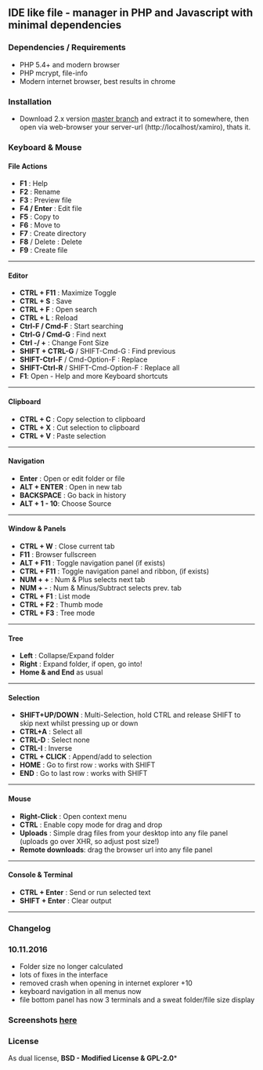 ## **IDE like file - manager in PHP and Javascript with minimal dependencies**


### Dependencies / Requirements

- PHP 5.4+ and modern browser
- PHP mcrypt, file-info
- Modern internet browser, best results in chrome



### Installation

- Download 2.x version [master branch](https://github.com/gbaumgart/xamiro/archive/master.zip) and extract it to somewhere, then open via web-browser your server-url (http://localhost/xamiro), thats it. 


### Keyboard & Mouse

#### File Actions

 - **F1** : Help 
 - **F2** : Rename 
 - **F3** : Preview file 
 - **F4 / Enter** : Edit file
 - **F5** : Copy to
 - **F6** : Move to
 - **F7** : Create directory
 - **F8** / Delete : Delete
 - **F9** : Create file

<hr/>

#### Editor

 - **CTRL + F11** : Maximize Toggle
 - **CTRL + S** : Save
 - **CTRL + F** : Open search
 - **CTRL + L** : Reload
 - **Ctrl-F / Cmd-F** : Start searching
 - **Ctrl-G / Cmd-G** : Find next
 - **Ctrl -/ +** : Change Font Size
 - **SHIFT + CTRL-G** / SHIFT-Cmd-G : Find previous
 - **SHIFT-Ctrl-F** / Cmd-Option-F : Replace
 - **SHIFT-Ctrl-R** / SHIFT-Cmd-Option-F : Replace all
 - **F1**: Open - Help and more Keyboard shortcuts

<hr/>

#### Clipboard

 - **CTRL + C** : Copy selection to clipboard
 - **CTRL + X** : Cut selection to clipboard
 - **CTRL + V** : Paste selection


<hr/>

#### Navigation

 - **Enter** : Open or edit folder or file
 - **ALT + ENTER** : Open in new tab
 - **BACKSPACE** : Go back in history
 - **ALT + 1 - 10**: Choose Source


<hr/>

#### Window & Panels

 - **CTRL + W** : Close current tab
 - **F11** : Browser fullscreen
 - **ALT + F11** : Toggle navigation panel (if exists)
 - **CTRL + F11** : Toggle navigation panel and ribbon, (if exists)
 - **NUM + +** : Num & Plus selects next tab
 - **NUM + -** : Num & Minus/Subtract selects prev. tab
 - **CTRL + F1** : List mode
 - **CTRL + F2** : Thumb mode
 - **CTRL + F3** : Tree mode


<hr/>

#### Tree

 - **Left** : Collapse/Expand folder
 - **Right** : Expand folder, if open, go into!
 - **Home & and End** as usual


<hr/>

#### Selection

 - **SHIFT+UP/DOWN** : Multi-Selection, hold CTRL and release SHIFT to skip next whilst pressing up or down
 - **CTRL+A** : Select all
 - **CTRL-D** : Select none
 - **CTRL-I** : Inverse
 - **CTRL + CLICK** : Append/add to selection
 - **HOME** : Go to first row : works with SHIFT
 - **END** : Go to last row : works with SHIFT


<hr/>

#### Mouse

 - **Right-Click** : Open context menu
 - **CTRL** : Enable copy mode for drag and drop
 - **Uploads** : Simple drag files from your desktop into any file panel (uploads go over XHR, so adjust post size!)
 - **Remote downloads**: drag the browser url into any file panel


<hr/>

#### Console & Terminal

 - **CTRL + Enter** : Send or run selected text
 - **SHIFT + Enter** : Clear output

<hr/>


### Changelog

### 10.11.2016

- Folder size no longer calculated
- lots of fixes in the interface
- removed crash when opening in internet explorer +10
- keyboard navigation in all menus now
- file bottom panel has now 3 terminals and a sweat folder/file size display


### Screenshots [here](https://github.com/gbaumgart/xamiro/issues/3) 


### License

As dual license,  **BSD - Modified License & GPL-2.0***
